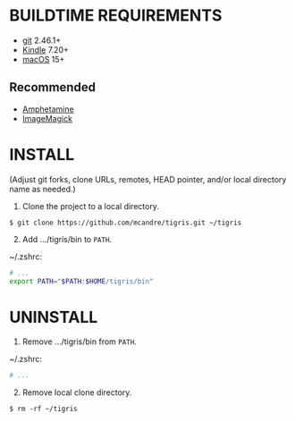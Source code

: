 # BUILDTIME REQUIREMENTS

* [git](https://git-scm.com/) 2.46.1+
* [Kindle](https://www.amazon.com/b?ie=UTF8&node=16571048011) 7.20+
* [macOS](https://www.apple.com/macos) 15+

## Recommended

* [Amphetamine](https://apps.apple.com/us/app/amphetamine/id937984704)
* [ImageMagick](https://imagemagick.org/)

# INSTALL

(Adjust git forks, clone URLs, remotes, HEAD pointer, and/or local directory name as needed.)

1. Clone the project to a local directory.

```console
$ git clone https://github.com/mcandre/tigris.git ~/tigris
```

2. Add .../tigris/bin to `PATH`.

~/.zshrc:

```zsh
# ...
export PATH="$PATH:$HOME/tigris/bin"
```

# UNINSTALL

1. Remove .../tigris/bin from `PATH`.

~/.zshrc:

```zsh
# ...
```

2. Remove local clone directory.

```console
$ rm -rf ~/tigris
```
